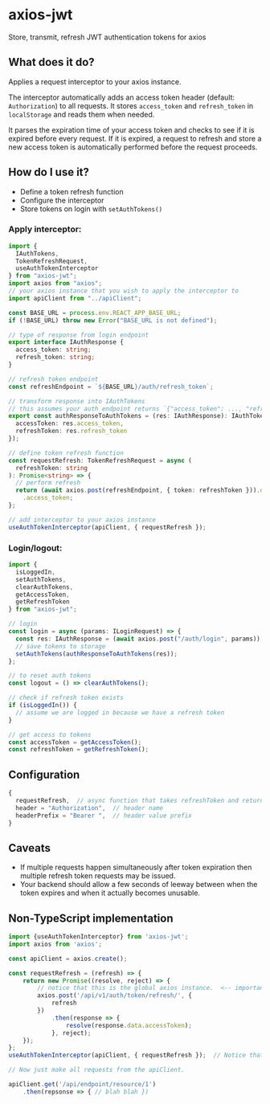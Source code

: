 # axios-jwt

Store, transmit, refresh JWT authentication tokens for axios

## What does it do?

Applies a request interceptor to your axios instance.

The interceptor automatically adds an access token header (default: `Authorization`) to all requests.
It stores `access_token` and `refresh_token` in `localStorage` and reads them when needed.

It parses the expiration time of your access token and checks to see if it is expired before every request. If it is expired, a request to
refresh and store a new access token is automatically performed before the request proceeds.

## How do I use it?

- Define a token refresh function
- Configure the interceptor
- Store tokens on login with `setAuthTokens()`

### Apply interceptor:

```typescript
import {
  IAuthTokens,
  TokenRefreshRequest,
  useAuthTokenInterceptor
} from "axios-jwt";
import axios from "axios";
// your axios instance that you wish to apply the interceptor to
import apiClient from "../apiClient";

const BASE_URL = process.env.REACT_APP_BASE_URL;
if (!BASE_URL) throw new Error("BASE_URL is not defined");

// type of response from login endpoint
export interface IAuthResponse {
  access_token: string;
  refresh_token: string;
}

// refresh token endpoint
const refreshEndpoint = `${BASE_URL}/auth/refresh_token`;

// transform response into IAuthTokens
// this assumes your auth endpoint returns `{"access_token": ..., "refresh_token": ...}`
export const authResponseToAuthTokens = (res: IAuthResponse): IAuthTokens => ({
  accessToken: res.access_token,
  refreshToken: res.refresh_token
});

// define token refresh function
const requestRefresh: TokenRefreshRequest = async (
  refreshToken: string
): Promise<string> => {
  // perform refresh
  return (await axios.post(refreshEndpoint, { token: refreshToken })).data
    .access_token;
};

// add interceptor to your axios instance
useAuthTokenInterceptor(apiClient, { requestRefresh });
```

### Login/logout:

```typescript
import {
  isLoggedIn,
  setAuthTokens,
  clearAuthTokens,
  getAccessToken,
  getRefreshToken
} from "axios-jwt";

// login
const login = async (params: ILoginRequest) => {
  const res: IAuthResponse = (await axios.post("/auth/login", params)).data;
  // save tokens to storage
  setAuthTokens(authResponseToAuthTokens(res));
};

// to reset auth tokens
const logout = () => clearAuthTokens();

// check if refresh token exists
if (isLoggedIn()) {
  // assume we are logged in because we have a refresh token
}

// get access to tokens
const accessToken = getAccessToken();
const refreshToken = getRefreshToken();
```

## Configuration

```typescript
{
  requestRefresh,  // async function that takes refreshToken and returns a promise for a fresh accessToken
  header = "Authorization",  // header name
  headerPrefix = "Bearer ",  // header value prefix
}
```

## Caveats

- If multiple requests happen simultaneously after token expiration then multiple refresh token requests may be issued.
- Your backend should allow a few seconds of leeway between when the token expires and when it actually becomes unusable.

## Non-TypeScript implementation

```javascript
import {useAuthTokenInterceptor} from 'axios-jwt';
import axios from 'axios';

const apiClient = axios.create();

const requestRefresh = (refresh) => {
    return new Promise((resolve, reject) => {
        // notice that this is the global axios instance.  <-- important
        axios.post('/api/v1/auth/token/refresh/', {
            refresh
        })
            .then(response => {
                resolve(response.data.accessToken);
            }, reject);
    });
};
useAuthTokenInterceptor(apiClient, { requestRefresh });  // Notice that this uses the apiClient instance.  <-- important

// Now just make all requests from the apiClient.

apiClient.get('/api/endpoint/resource/1')
    .then(repsonse => { // blah blah })
```
